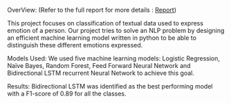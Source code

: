 OverView: (Refer to the full report for more details : [Report](<NLP -project report.pdf>))

This project focuses on classification of textual data used to express emotion of a person. Our project tries to solve an NLP problem by designing an efficient machine learning model written in python to be able to distinguish these different emotions expressed. 

Models Used:
We used five machine learning models: Logistic Regression, Naïve Bayes, Random Forest, Feed Forward Neural Network and Bidirectional LSTM recurrent Neural Network to achieve this goal.

Results:
Bidirectional LSTM was identified as the best performing model with a F1-score of 0.89 for all the classes.
